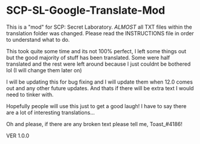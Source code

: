 # SCP-SL-Google-Translate-Mod
This is a "mod" for SCP: Secret Laboratory. *ALMOST* all TXT files within the translation folder was changed. Please read the INSTRUCTIONS file in order to understand what to do.


This took quite some time and its not 100% perfect, I left some things out but the good majority of stuff has been translated. Some were half translated and the rest were left around because I just couldnt be bothered lol (I will change them later on)

I will be updating this for bug fixing and I will update them when 12.0 comes out and any other future updates. And thats if there will be extra text I would need to tinker with.

Hopefully people will use this just to get a good laugh! I have to say there are a lot of interesting translations...

Oh and please, if there are any broken text please tell me, Toast_#4186!


VER 1.0.0
